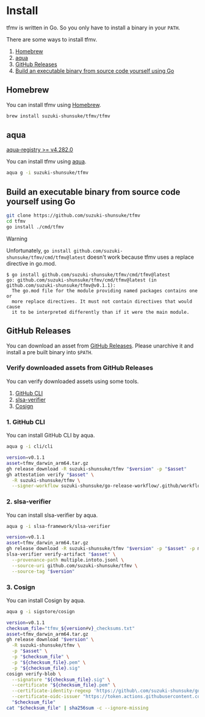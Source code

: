 # Install

tfmv is written in Go. So you only have to install a binary in your `PATH`.

There are some ways to install tfmv.

1. [Homebrew](#homebrew)
1. [aqua](#aqua)
1. [GitHub Releases](#github-releases)
1. [Build an executable binary from source code yourself using Go](#build-an-executable-binary-from-source-code-yourself-using-go)

## Homebrew

You can install tfmv using [Homebrew](https://brew.sh/).

```sh
brew install suzuki-shunsuke/tfmv/tfmv
```

## aqua

[aqua-registry >= v4.282.0](https://github.com/aquaproj/aqua-registry/releases/tag/v4.282.0)

You can install tfmv using [aqua](https://aquaproj.github.io/).

```sh
aqua g -i suzuki-shunsuke/tfmv
```

## Build an executable binary from source code yourself using Go

```sh
git clone https://github.com/suzuki-shunsuke/tfmv
cd tfmv
go install ./cmd/tfmv
```

> [!WARNING]
> Unfortunately, `go install github.com/suzuki-shunsuke/tfmv/cmd/tfmv@latest` doesn't work because tfmv uses a replace directive in go.mod.
> 
> ```console
> $ go install github.com/suzuki-shunsuke/tfmv/cmd/tfmv@latest
> go: github.com/suzuki-shunsuke/tfmv/cmd/tfmv@latest (in github.com/suzuki-shunsuke/tfmv@v0.1.1):
> 	The go.mod file for the module providing named packages contains one or
> 	more replace directives. It must not contain directives that would cause
> 	it to be interpreted differently than if it were the main module.
> ```

## GitHub Releases

You can download an asset from [GitHub Releases](https://github.com/suzuki-shunsuke/tfmv/releases).
Please unarchive it and install a pre built binary into `$PATH`. 

### Verify downloaded assets from GitHub Releases

You can verify downloaded assets using some tools.

1. [GitHub CLI](https://cli.github.com/)
1. [slsa-verifier](https://github.com/slsa-framework/slsa-verifier)
1. [Cosign](https://github.com/sigstore/cosign)

### 1. GitHub CLI

You can install GitHub CLI by aqua.

```sh
aqua g -i cli/cli
```

```sh
version=v0.1.1
asset=tfmv_darwin_arm64.tar.gz
gh release download -R suzuki-shunsuke/tfmv "$version" -p "$asset"
gh attestation verify "$asset" \
  -R suzuki-shunsuke/tfmv \
  --signer-workflow suzuki-shunsuke/go-release-workflow/.github/workflows/release.yaml
```

### 2. slsa-verifier

You can install slsa-verifier by aqua.

```sh
aqua g -i slsa-framework/slsa-verifier
```

```sh
version=v0.1.1
asset=tfmv_darwin_arm64.tar.gz
gh release download -R suzuki-shunsuke/tfmv "$version" -p "$asset" -p multiple.intoto.jsonl
slsa-verifier verify-artifact "$asset" \
  --provenance-path multiple.intoto.jsonl \
  --source-uri github.com/suzuki-shunsuke/tfmv \
  --source-tag "$version"
```

### 3. Cosign

You can install Cosign by aqua.

```sh
aqua g -i sigstore/cosign
```

```sh
version=v0.1.1
checksum_file="tfmv_${version#v}_checksums.txt"
asset=tfmv_darwin_arm64.tar.gz
gh release download "$version" \
  -R suzuki-shunsuke/tfmv \
  -p "$asset" \
  -p "$checksum_file" \
  -p "${checksum_file}.pem" \
  -p "${checksum_file}.sig"
cosign verify-blob \
  --signature "${checksum_file}.sig" \
  --certificate "${checksum_file}.pem" \
  --certificate-identity-regexp 'https://github\.com/suzuki-shunsuke/go-release-workflow/\.github/workflows/release\.yaml@.*' \
  --certificate-oidc-issuer "https://token.actions.githubusercontent.com" \
  "$checksum_file"
cat "$checksum_file" | sha256sum -c --ignore-missing
```
